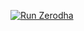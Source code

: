 [![Run Zerodha](https://github.com/shiveshnavin/stocksmate/actions/workflows/node.js.yml/badge.svg)](https://github.com/shiveshnavin/stocksmate/actions/workflows/node.js.yml)